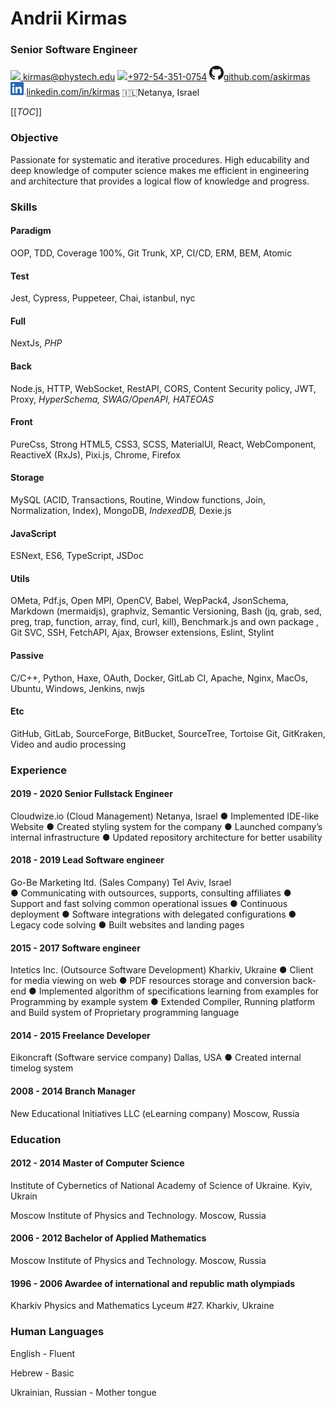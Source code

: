 # Andrii Kirmas
### Senior Software Engineer

[<img src="https://fonts.gstatic.com/s/i/materialicons/email/v6/24px.svg" /> kirmas@phystech.edu](mailto:kirmas@phystech.edu)	[<img src="https://fonts.gstatic.com/s/i/materialicons/smartphone/v7/24px.svg"/>+972-54-351-0754](tel:+972-54-351-0754)	[<img src="./GitHub-Mark-32px.png" style="zoom:70%;" />github.com/askirmas](https://github.com/askirmas)	[<img src="LI-In-Bug.png" style="zoom:4%;" />linkedin.com/in/kirmas](https://www.linkedin.com/in/kirmas/)	:israel:Netanya, Israel

[[_TOC_]]
### Objective

Passionate for systematic and iterative procedures. High educability and deep knowledge of computer science makes me efficient in engineering and architecture that provides a logical flow of knowledge and progress.

### Skills

#### Paradigm

OOP, TDD, Coverage 100%, Git Trunk, XP, CI/CD, ERM, BEM, Atomic

#### Test

Jest, Cypress, Puppeteer, Chai, istanbul, nyc

#### Full

NextJs, *PHP*

#### Back

Node.js, HTTP, WebSocket, RestAPI, CORS, Content Security policy, JWT, Proxy, *HyperSchema, SWAG/OpenAPI, HATEOAS*

#### Front

PureCss, Strong HTML5, CSS3, SCSS, MaterialUI, React, WebComponent, ReactiveX (RxJs), Pixi.js, Chrome, Firefox

#### Storage

MySQL (ACID, Transactions, Routine, Window functions, Join, Normalization, Index), MongoDB, *IndexedDB,* Dexie.js

#### JavaScript

ESNext, ES6, TypeScript, JSDoc

#### Utils

OMeta, Pdf.js, Open MPI, OpenCV, Babel, WepPack4, JsonSchema, Markdown (mermaidjs), graphviz, Semantic Versioning, Bash (jq, grab, sed, preg, trap, function, array, find, curl, kill), Benchmark.js and own package , Git SVC, SSH, FetchAPI, Ajax, Browser extensions, Eslint, Stylint

#### Passive

C/C++, Python, Haxe, OAuth, Docker, GitLab CI, Apache, Nginx, MacOs, Ubuntu, Windows, Jenkins, nwjs

#### Etc

GitHub, GitLab, SourceForge, BitBucket, SourceTree, Tortoise Git, GitKraken, Video and audio processing

### Experience

#### 2019 - 2020 Senior Fullstack Engineer

Cloudwize.io (Cloud Management) Netanya, Israel
● Implemented IDE-like Website
● Created styling system for the company
● Launched company’s internal infrastructure
● Updated repository architecture for better usability

#### 2018 - 2019 Lead Software engineer

Go-Be Marketing ltd. (Sales Company) Tel Aviv, Israel 	
● Communicating with outsources, supports, consulting affiliates
● Support and fast solving common operational issues
● Continuous deployment
● Software integrations with delegated configurations
● Legacy code solving
● Built websites and landing pages

#### 2015 - 2017 Software engineer

Intetics Inc. (Outsource Software Development) Kharkiv, Ukraine 
● Client for media viewing on web 
● PDF resources storage and conversion back-end
● Implemented algorithm of specifications learning from examples for Programming by example system
● Extended Compiler, Running platform and Build system of Proprietary programming language

#### 2014 - 2015 Freelance Developer

Eikoncraft (Software service company) Dallas, USA
● Created internal timelog system

#### 2008 - 2014 Branch Manager

New Educational Initiatives LLC ​(eLearning company) Moscow, Russia

### Education

#### 2012 - 2014 Master of Computer Science

Institute of Cybernetics of National Academy of Science of Ukraine. Kyiv, Ukrain

Moscow Institute  of Physics and Technology. Moscow, Russia

#### 2006 - 2012 Bachelor of Applied Mathematics

Moscow Institute  of Physics and Technology. Moscow, Russia

#### 1996 - 2006  Awardee of international  and republic math olympiads

Kharkiv Physics and Mathematics Lyceum #27. Kharkiv, Ukraine

### Human Languages

English - Fluent

Hebrew - Basic

Ukrainian, Russian - Mother tongue